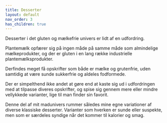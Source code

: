 ```yaml
---
title: Desserter
layout: default
nav_order: 3
has_children: true
---
```


Desserter i det gluten og mælkefrie univers er lidt af en udfordring.

Plantemælk opfærer sig på ingen måde på samme måde som almindelige mælkeprodukter, og der er gluten i en lang række industrielle plantemælksprodukter.

Derfindes meget få opskrifter som både er mælke og grutenfrie, uden samtidig at være sunde sukkerfrie og aldeles fodformede.

Der er simpelthend ikke andet at gøre end at kaste sig ud i udfordringen med at tilpasse diveres opskrifter, og spise sig gennem mere eller mindre vellykkede varianter, lige til man finder sin favorit.

Denne del af mit madunivers rummer således mine egne variationer af diverse klassiske desserter. Varianter som hverken er sunde eller suspekte, men som er særdeles syndige når det kommer til kalorier og smag.
